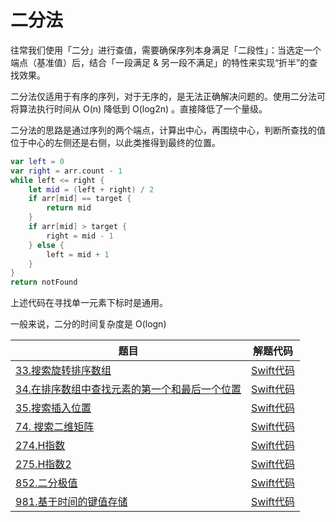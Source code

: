 # 二分法

往常我们使用「二分」进行查值，需要确保序列本身满足「二段性」：当选定一个端点（基准值）后，结合「一段满足 & 另一段不满足」的特性来实现“折半”的查找效果。

二分法仅适用于有序的序列，对于无序的，是无法正确解决问题的。使用二分法可将算法执行时间从 O(n) 降低到 O(log2n) 。直接降低了一个量级。

二分法的思路是通过序列的两个端点，计算出中心，再围绕中心，判断所查找的值位于中心的左侧还是右侧，以此类推得到最终的位置。

``` swift
var left = 0
var right = arr.count - 1
while left <= right {
    let mid = (left + right) / 2
    if arr[mid] == target {
        return mid
    }
    if arr[mid] > target {
        right = mid - 1
    } else {
        left = mid + 1
    }
}
return notFound
```
上述代码在寻找单一元素下标时是通用。

一般来说，二分的时间复杂度是 O(logn)

| 题目 | 解题代码 |
| ----- | ---------- |
| [33.搜索旋转排序数组](https://leetcode-cn.com/problems/search-in-rotated-sorted-array/) | [Swift代码](33搜索旋转排序数组/Solution.swift) |
| [34.在排序数组中查找元素的第一个和最后一个位置](https://leetcode-cn.com/problems/find-first-and-last-position-of-element-in-sorted-array/) | [Swift代码](34排序数组查找目标所在区间/Solution.swift) |
| [35.搜索插入位置](https://leetcode-cn.com/problems/search-insert-position/) | [Swift代码](35搜索插入位置/Solution.swift) |
| [74. 搜索二维矩阵](https://leetcode-cn.com/problems/search-a-2d-matrix/) | [Swift代码](74搜索二维矩阵/Solution.swift) |
| [274.H指数](https://leetcode-cn.com/problems/h-index/) | [Swift代码](274H指数/Solution.swift) |
| [275.H指数2]( https://leetcode-cn.com/problems/h-index-ii/) | [Swift代码](275H指数2/Solution.swift) |
| [852.二分极值](https://leetcode-cn.com/problems/peak-index-in-a-mountain-array/) | [Swift代码](852二分极值/Solution.swift) |
| [981.基于时间的键值存储](https://leetcode-cn.com/problems/time-based-key-value-store/) | [Swift代码](981基于时间的键值存储/Solution.swift) |
